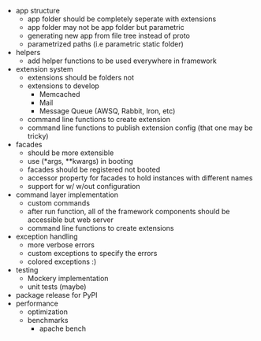 - app structure
    + app folder should be completely seperate with extensions
    + app folder may not be app folder but parametric
    + generating new app from file tree instead of proto
    + parametrized paths (i.e parametric static folder)
- helpers
    + add helper functions to be used everywhere in framework
- extension system
    + extensions should be folders not
    + extensions to develop
        + Memcached
        + Mail
        + Message Queue (AWSQ, Rabbit, Iron, etc)
    + command line functions to create extension
    + command line functions to publish extension config (that one may be tricky)
- facades
    + should be more extensible
    + use (*args, **kwargs) in booting
    + facades should be registered not booted
    + accessor property for facades to hold instances with different names
    + support for w/ w/out configuration
- command layer implementation
    + custom commands
    + after run function, all of the framework components should be accessible but web server
    + command line functions to create extensions
- exception handling
    + more verbose errors
    + custom exceptions to specify the errors
    + colored exceptions :)
- testing
    + Mockery implementation
    + unit tests (maybe)
- package release for PyPI
- performance
    + optimization
    + benchmarks
        + apache bench
